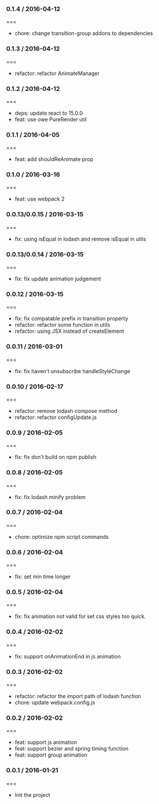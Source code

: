 ### 0.1.4 / 2016-04-12
===
- chore: change transition-group addons to dependencies

### 0.1.3 / 2016-04-12
===
- refactor: refactor AnimateManager

### 0.1.2 / 2016-04-12
===
- deps: update react to 15.0.0
- feat: use owe PureRender util

### 0.1.1 / 2016-04-05
===
- feat: add shouldReAnimate prop

### 0.1.0 / 2016-03-16
===
- feat: use webpack 2

### 0.0.13/0.0.15 / 2016-03-15
===
- fix: using isEqual in lodash and remove isEqual in utils

### 0.0.13/0.0.14 / 2016-03-15
===
- fix: fix update animation judgement

### 0.0.12 / 2016-03-15
===
- fix: fix compatable prefix in transition property
- refactor: refactor some function in utils
- refactor: using JSX instead of createElement

### 0.0.11 / 2016-03-01
===
- fix: fix haven't unsubscribe handleStyleChange

### 0.0.10 / 2016-02-17
===
- refactor: remove lodash compose method
- refactor: refactor configUpdate.js

### 0.0.9 / 2016-02-05
===
- fix: fix don't build on npm publish

### 0.0.8 / 2016-02-05
===
- fix: fix lodash minify problem

### 0.0.7 / 2016-02-04
===
- chore: optimize npm script commands

### 0.0.6 / 2016-02-04
===
- fix: set min time longer

### 0.0.5 / 2016-02-04
===
- fix: fix animation not valid for set css styles too quick.

### 0.0.4 / 2016-02-02
===
- fix: support onAnimationEnd in js animation

### 0.0.3 / 2016-02-02
===
- refactor: refactor the import path of lodash function
- chore: update webpack.config.js

### 0.0.2 / 2016-02-02
===
- feat: support js animation
- feat: support bezier and spring timing function
- feat: support group animation

### 0.0.1 / 2016-01-21
===
- Init the project
